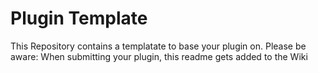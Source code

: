 # Plugin Template

This Repository contains a templatate to base your plugin on.
Please be aware: When submitting your plugin, this readme gets added to the Wiki